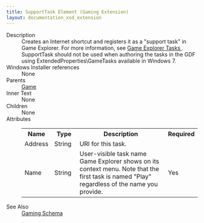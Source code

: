 ```yaml
---
title: SupportTask Element (Gaming Extension)
layout: documentation_xsd_extension
---
```

<dl>
  <dt>Description</dt>
  <dd>                 Creates an Internet shortcut and registers it as a "support task" in Game Explorer. For more information, see                 <a href="http://msdn.microsoft.com/library/bb173450.aspx" target="_blank">                     Game Explorer Tasks                 </a>.  SupportTask should not be used when authoring the tasks in the GDF using ExtendedProperties\GameTasks available in Windows 7.             </dd>
  <dt>Windows Installer references</dt>
  <dd>None</dd>
  <dt>Parents</dt>
  <dd>
    <a href="../game" class="extension">Game</a>
  </dd>
  <dt>Inner Text</dt>
  <dd>None</dd>
  <dt>Children</dt>
  <dd>None</dd>
  <dt>Attributes</dt>
  <dd>
    <table cellspacing="0" cellpadding="0" class="schema">
      <tr>
        <th width="15%">Name</th>
        <th width="15%">Type</th>
        <th width="65%">Description</th>
        <th width="15%">Required</th>
      </tr>
      <tr>
        <td>Address</td>
        <td>String</td>
        <td>URI for this task.</td>
        <td>&nbsp;</td>
      </tr>
      <tr>
        <td>Name</td>
        <td>String</td>
        <td>User-visible task name Game Explorer shows on its context menu. Note that the first task is named "Play" regardless of the name you provide.</td>
        <td>Yes</td>
      </tr>
    </table>
  </dd>
  <dt>See Also</dt>
  <dd>
    <a href="../">Gaming Schema</a>
  </dd>
</dl>
